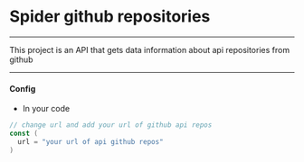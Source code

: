 # Spider github repositories

---

This project is an API that gets data information about api repositories from github

---

#### Config

* In your code

```go
// change url and add your url of github api repos
const (
  url = "your url of api github repos"
)

```

```go
